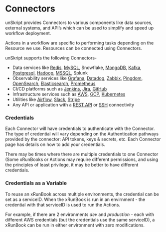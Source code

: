 # Connectors

unSkript provides Connectors to various components like data sources, external systems, and API’s which can be used to simplify and speed up workflow deployment.

Actions in a workflow are specific to performing tasks depending on the Resource we use. Resources can be connected using Connectors.

unSkript supports the following Connectors-

* Data services like [Redis](redis.md), [MySQL](mysql.md), Snowflake, [MongoDB](mongodb.md), [Kafka](apache-kafka.md), [Postgresql](postgres.md), [Hadoop](hadoop.md), [MSSQL](ms-sql.md), Splunk
* Observability services like [Grafana](grafana.md), [Datadog](datadog.md), [Zabbix](zabbix.md), [Pingdom](pingdom.md), [OpenSearch](opensearch.md), [Elasticsearch](elasticsearch.md), [Prometheus](prometheus.md)
* CI/CD platforms such as [Jenkins](jenkins.md), [Jira](jira.md), [GitHub](github.md)
* Infrastructure services such as [AWS](aws.md), [GCP](gcp.md), [Kubernetes](kubernetes.md)
* Utilities like [Airflow](airflow.md), [Slack](slack.md), [Stripe](stripe.md)
* Any API or application with a [REST API](rest.md) or [SSH](ssh.md) connectivity

### Credentials

Each Connector will have credentials to authenticate with the Connector.  The type of credential will vary depending on the Authentication pathways provided by the connector: API tokens, keys & secrets, etc.  Each Connector page has details on how to add your credentials.

There may be times where there are multiple credentials to one Connector (Some xRunBooks or Actions may require different permissions, and using the principles of least privilege, it may be better to have different credentials.

### Credentials as a Variable

To reuse an xRunBook across multiple environments, the credential can be set as a serviceID.  When the xRunBook is run in an envirnment - the credential with that serviceID is used to run the Actions.

For example, if there are 2 environments _dev_ and _production -_ each with different AWS credentials (but the credentials use the same serviceID), a xRunBook can be run in either environment with zero modifications.





